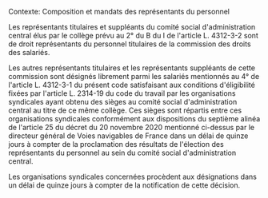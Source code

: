 Contexte: Composition et mandats des représentants du personnel

Les représentants titulaires et suppléants du comité social d'administration central élus par le collège prévu au 2° du B du I de l'article L. 4312-3-2 sont de droit représentants du personnel titulaires de la commission des droits des salariés.

Les autres représentants titulaires et les représentants suppléants de cette commission sont désignés librement parmi les salariés mentionnés au 4° de l'article L. 4312-3-1 du présent code satisfaisant aux conditions d'éligibilité fixées par l'article L. 2314-19 du code du travail par les organisations syndicales ayant obtenu des sièges au comité social d'administration central au titre de ce même collège. Ces sièges sont répartis entre ces organisations syndicales conformément aux dispositions du septième alinéa de l'article 25 du décret du 20 novembre 2020 mentionné ci-dessus par le directeur général de Voies navigables de France dans un délai de quinze jours à compter de la proclamation des résultats de l'élection des représentants du personnel au sein du comité social d'administration central.

Les organisations syndicales concernées procèdent aux désignations dans un délai de quinze jours à compter de la notification de cette décision.